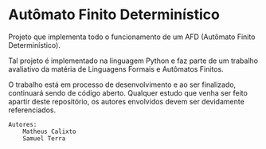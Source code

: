 <h1>Autômato Finito Determinístico </h1>

Projeto que implementa todo o funcionamento de um AFD (Autômato Finito Determinístico).

Tal projeto é implementado na linguagem Python e faz parte de um trabalho avaliativo da matéria de Linguagens Formais e Autômatos Finitos.

O trabalho está em processo de desenvolvimento e ao ser finalizado, continuará sendo de código aberto. Qualquer estudo
que venha ser feito apartir deste repositório, os autores envolvidos devem ser devidamente referenciados.
  
  
    Autores:
        Matheus Calixto
        Samuel Terra